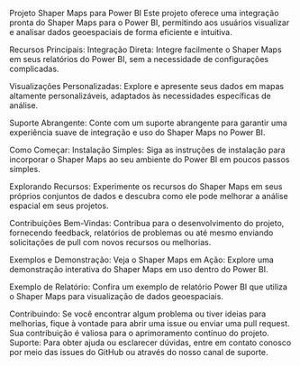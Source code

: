 Projeto Shaper Maps para Power BI
Este projeto oferece uma integração pronta do Shaper Maps para o Power BI, permitindo aos usuários visualizar e analisar dados geoespaciais de forma eficiente e intuitiva.

Recursos Principais:
Integração Direta: Integre facilmente o Shaper Maps em seus relatórios do Power BI, sem a necessidade de configurações complicadas.

Visualizações Personalizadas: Explore e apresente seus dados em mapas altamente personalizáveis, adaptados às necessidades específicas de análise.

Suporte Abrangente: Conte com um suporte abrangente para garantir uma experiência suave de integração e uso do Shaper Maps no Power BI.

Como Começar:
Instalação Simples: Siga as instruções de instalação para incorporar o Shaper Maps ao seu ambiente do Power BI em poucos passos simples.

Explorando Recursos: Experimente os recursos do Shaper Maps em seus próprios conjuntos de dados e descubra como ele pode melhorar a análise espacial em seus projetos.

Contribuições Bem-Vindas: Contribua para o desenvolvimento do projeto, fornecendo feedback, relatórios de problemas ou até mesmo enviando solicitações de pull com novos recursos ou melhorias.

Exemplos e Demonstração:
Veja o Shaper Maps em Ação: Explore uma demonstração interativa do Shaper Maps em uso dentro do Power BI.

Exemplo de Relatório: Confira um exemplo de relatório Power BI que utiliza o Shaper Maps para visualização de dados geoespaciais.

Contribuindo:
Se você encontrar algum problema ou tiver ideias para melhorias, fique à vontade para abrir uma issue ou enviar uma pull request. Sua contribuição é valiosa para o aprimoramento contínuo do projeto.
Suporte:
Para obter ajuda ou esclarecer dúvidas, entre em contato conosco por meio das issues do GitHub ou através do nosso canal de suporte.
